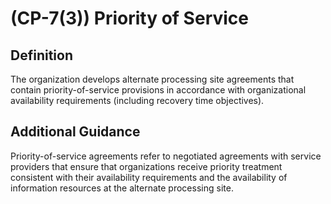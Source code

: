 
# (CP-7(3)) Priority of Service

## Definition

The organization develops alternate processing site agreements that contain priority-of-service provisions in accordance with organizational availability requirements (including recovery time objectives).

## Additional Guidance

Priority-of-service agreements refer to negotiated agreements with service providers that ensure that organizations receive priority treatment consistent with their availability requirements and the availability of information resources at the alternate processing site.
